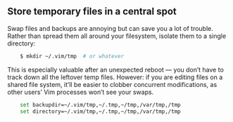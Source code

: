  Store temporary files in a central spot
 ---------------------------------------

 Swap files and backups are annoying but can save you a lot of trouble.
 Rather than spread them all around your filesystem, isolate them to a single
 directory:

``` bash
    $ mkdir ~/.vim/tmp  # or whatever
```

 This is especially valuable after an unexpected reboot — you don’t have to
 track down all the leftover temp files. However: if you are editing files on
 a shared file system, it’ll be easier to clobber concurrent modifications, as
 other users’ Vim processes won’t see your swaps.

``` bash
    set backupdir=~/.vim/tmp,~/.tmp,~/tmp,/var/tmp,/tmp
    set directory=~/.vim/tmp,~/.tmp,~/tmp,/var/tmp,/tmp
```

